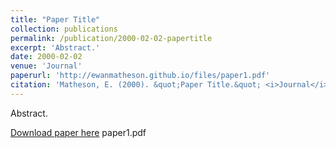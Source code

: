 ```yaml
---
title: "Paper Title"
collection: publications
permalink: /publication/2000-02-02-papertitle
excerpt: 'Abstract.'
date: 2000-02-02
venue: 'Journal'
paperurl: 'http://ewanmatheson.github.io/files/paper1.pdf'
citation: 'Matheson, E. (2000). &quot;Paper Title.&quot; <i>Journal</i>. 1(1).'
---
```

Abstract.

[Download paper here](http://ewanmatheson.github.io/files)
paper1.pdf